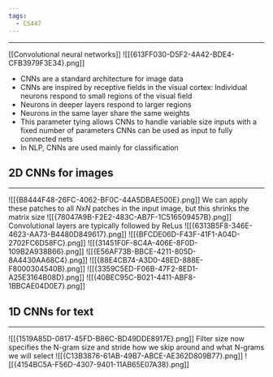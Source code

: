 ```yaml
---
tags:
  - CS447
---
```

---
[[Convolutional neural networks]]
![[{613FF030-D5F2-4A42-BDE4-CFB3979F3E34}.png]]
-  CNNs are a standard architecture for image data
- CNNs are inspired by receptive fields in the visual cortex: Individual neurons respond to small regions of the visual field
- Neurons in deeper layers respond to larger regions
- Neurons in the same layer share the same weights
- This parameter tying allows CNNs to handle variable size inputs with a fixed number of parameters
CNNs can be used as input to fully connected nets
- In NLP, CNNs are used mainly for classification 
## 2D CNNs for images
---
![[{B8444F48-26FC-4062-BF0C-44A5DBAE500E}.png]]
We can apply these patches to all $N$x$N$ patches in the input image, but this shrinks the matrix size 
![[{78047A9B-F2E2-483C-AB7F-1C516509457B}.png]]
Convolutional layers are typically followed by ReLus
![[{6313B5F8-346E-4623-AA73-B4480D849617}.png]]
![[{BFCDE06D-F43F-41F1-A04D-2702FC6D58FC}.png]]
![[{31451F0F-8C4A-406E-8F0D-109B2A938B66}.png]]
![[{E56AF73B-BBCE-4211-805D-8A4430AA68C4}.png]]
![[{88E4CB74-A3D0-48ED-888E-F8000304540B}.png]]
![[{3359C5ED-F06B-47F2-8ED1-A25E3164B08D}.png]]
![[{40BEC95C-B021-4411-ABF8-1BBCAE04D0E7}.png]]

## 1D CNNs for text
---
![[{1519A85D-0817-45FD-B86C-BD49DDE8917E}.png]]
Filter size now specifies the N-gram size and stride how we skip around and what N-grams we will select
![[{C13B3876-61AB-49B7-ABCE-AE362D809B77}.png]]
![[{4154BC5A-F56D-4307-9401-11AB65E07A38}.png]]

